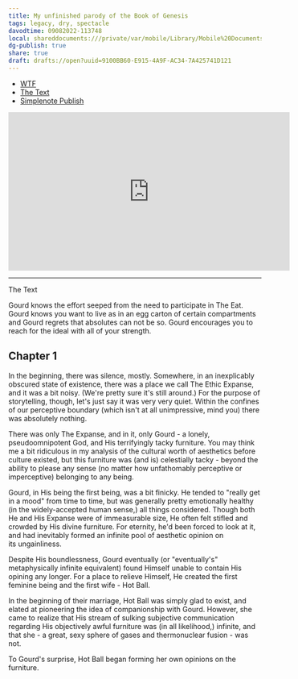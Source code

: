 ```yaml
---
title: My unfinished parody of the Book of Genesis
tags: legacy, dry, spectacle
davodtime: 09082022-113748
local: shareddocuments:///private/var/mobile/Library/Mobile%20Documents/iCloud~md~obsidian/Documents/OBSHIDDIAN/drafts/9100BB60-E915-4A9F-AC34-7A425741D121.md
dg-publish: true
share: true
draft: drafts://open?uuid=9100BB60-E915-4A9F-AC34-7A425741D121
---
```


- [WTF](https://davidblue.wtf/drafts/9100BB60-E915-4A9F-AC34-7A425741D121.html)
- [The Text](simplenote://note/91a54bd2-9735-4fd5-afc1-4b22ffabecd8)
- [Simplenote Publish](http://simp.ly/publish/lbN6kR)

<iframe width="560" height="315" src="https://www.youtube.com/embed/s_1YEnJKjdw?controls=0" title="YouTube video player" frameborder="0" allow="accelerometer; autoplay; clipboard-write; encrypted-media; gyroscope; picture-in-picture" allowfullscreen></iframe>

---

The Text

Gourd knows the effort seeped from the need to participate in The Eat. Gourd knows you want to live as in an egg carton of certain compartments and Gourd regrets that absolutes can not be so. Gourd encourages you to reach for the ideal with all of your strength.

## Chapter 1

In the beginning, there was silence, mostly. Somewhere, in an inexplicably obscured state of existence, there was a place we call The Ethic Expanse, and it was a bit noisy. (We're pretty sure it's still around.) For the purpose of storytelling, though, let's just say it was very very quiet. Within the confines of our perceptive boundary (which isn't at all unimpressive, mind you) there was absolutely nothing. 

There was only The Expanse, and in it, only Gourd - a lonely, pseudoomnipotent God, and His terrifyingly tacky furniture. You may think me a bit ridiculous in my analysis of the cultural worth of aesthetics before culture existed, but this furniture was (and is) celestially tacky - beyond the ability to please any sense (no matter how unfathomably perceptive or imperceptive) belonging to any being. 

Gourd, in His being the first being, was a bit finicky. He tended to "really get in a mood" from time to time, but was generally pretty emotionally healthy (in the widely-accepted human sense,) all things considered. Though both He and His Expanse were of immeasurable size, He often felt stifled and crowded by His divine furniture. For eternity, he'd been forced to look at it, and had inevitably formed an infinite pool of aesthetic opinion on its ungainliness. 

Despite His boundlessness, Gourd eventually (or "eventually's" metaphysically infinite equivalent) found Himself unable to contain His opining any longer. For a place to relieve Himself, He created the first feminine being and the first wife - Hot Ball. 

In the beginning of their marriage, Hot Ball was simply glad to exist, and elated at pioneering the idea of companionship with Gourd. However, she came to realize that His stream of sulking subjective communication regarding His objectively awful furniture was (in all likelihood,) infinite, and that she - a great, sexy sphere of gases and thermonuclear fusion - was not. 

To Gourd's surprise, Hot Ball began forming her own opinions on the furniture.